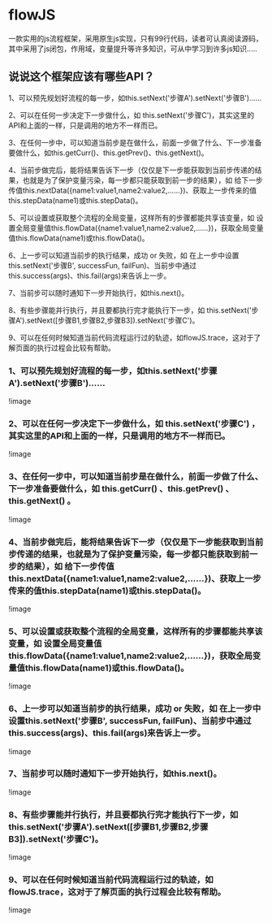 # flowJS
一款实用的js流程框架，采用原生js实现，只有99行代码，读者可认真阅读源码，其中采用了js闭包，作用域，变量提升等许多知识，可从中学习到许多js知识.....

## 说说这个框架应该有哪些API？
1、可以预先规划好流程的每一步，如this.setNext('步骤A').setNext('步骤B')……

2、可以在任何一步决定下一步做什么，如 this.setNext('步骤C')，其实这里的API和上面的一样，只是调用的地方不一样而已。

3、在任何一步中，可以知道当前步是在做什么，前面一步做了什么、下一步准备要做什么，如this.getCurr()、this.getPrev()、this.getNext()。

4、当前步做完后，能将结果告诉下一步（仅仅是下一步能获取到当前步传递的结果，也就是为了保护变量污染，每一步都只能获取到前一步的结果），如 给下一步传值this.nextData({name1:value1,name2:value2,……})、获取上一步传来的值this.stepData(name1)或this.stepData()。

5、可以设置或获取整个流程的全局变量，这样所有的步骤都能共享该变量，如 设置全局变量值this.flowData({name1:value1,name2:value2,……})，获取全局变量值this.flowData(name1)或this.flowData()。

6、上一步可以知道当前步的执行结果，成功 or 失败，如 在上一步中设置this.setNext('步骤B', successFun, failFun)、当前步中通过this.success(args)、this.fail(args)来告诉上一步。

7、当前步可以随时通知下一步开始执行，如this.next()。

8、有些步骤能并行执行，并且要都执行完才能执行下一步，如 this.setNext('步骤A').setNext([步骤B1,步骤B2,步骤B3]).setNext('步骤C')。

9、可以在任何时候知道当前代码流程运行过的轨迹，如flowJS.trace，这对于了解页面的执行过程会比较有帮助。

### 1、可以预先规划好流程的每一步，如this.setNext('步骤A').setNext('步骤B')……

!image[]()

### 2、可以在任何一步决定下一步做什么，如 this.setNext('步骤C') ，其实这里的API和上面的一样，只是调用的地方不一样而已。

!image[]()

### 3、在任何一步中，可以知道当前步是在做什么，前面一步做了什么、下一步准备要做什么，如 this.getCurr() 、this.getPrev() 、this.getNext() 。

!image[]()

### 4、当前步做完后，能将结果告诉下一步（仅仅是下一步能获取到当前步传递的结果，也就是为了保护变量污染，每一步都只能获取到前一步的结果），如 给下一步传值this.nextData({name1:value1,name2:value2,……})、获取上一步传来的值this.stepData(name1)或this.stepData()。

!image[]()

### 5、可以设置或获取整个流程的全局变量，这样所有的步骤都能共享该变量，如 设置全局变量值this.flowData({name1:value1,name2:value2,……})，获取全局变量值this.flowData(name1)或this.flowData()。

!image[]()

### 6、上一步可以知道当前步的执行结果，成功 or 失败，如 在上一步中设置this.setNext('步骤B', successFun, failFun)、当前步中通过this.success(args)、this.fail(args)来告诉上一步。

!image[]()

### 7、当前步可以随时通知下一步开始执行，如this.next()。

!image[]()

### 8、有些步骤能并行执行，并且要都执行完才能执行下一步，如 this.setNext('步骤A').setNext([步骤B1,步骤B2,步骤B3]).setNext('步骤C')。

!image[]()

### 9、可以在任何时候知道当前代码流程运行过的轨迹，如flowJS.trace，这对于了解页面的执行过程会比较有帮助。

!image[]()

